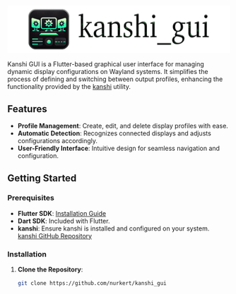 ![kanshi_gui banner](https://raw.githubusercontent.com/nurkert/kanshi_gui/main/assets/banner.png)

Kanshi GUI is a Flutter-based graphical user interface for managing dynamic display configurations on Wayland systems. It simplifies the process of defining and switching between output profiles, enhancing the functionality provided by the [kanshi](https://github.com/emersion/kanshi) utility.

## Features

- **Profile Management**: Create, edit, and delete display profiles with ease.
- **Automatic Detection**: Recognizes connected displays and adjusts configurations accordingly.
- **User-Friendly Interface**: Intuitive design for seamless navigation and configuration.

## Getting Started

### Prerequisites

- **Flutter SDK**: [Installation Guide](https://flutter.dev/docs/get-started/install)
- **Dart SDK**: Included with Flutter.
- **kanshi**: Ensure kanshi is installed and configured on your system. [kanshi GitHub Repository](https://github.com/emersion/kanshi)

### Installation

1. **Clone the Repository**:
   ```bash
   git clone https://github.com/nurkert/kanshi_gui
